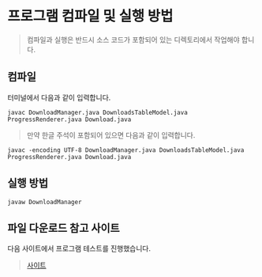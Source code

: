 # 프로그램 컴파일 및 실행 방법
> 컴파일과 실행은 반드시 소스 코드가 포함되어 있는 디렉토리에서 작업해야 합니다.

## 컴파일
터미널에서 다음과 같이 입력합니다.
```
javac DownloadManager.java DownloadsTableModel.java ProgressRenderer.java Download.java
```
> 만약 한글 주석이 포함되어 있으면 다음과 같이 입력합니다.
```
javac -encoding UTF-8 DownloadManager.java DownloadsTableModel.java ProgressRenderer.java Download.java
```

## 실행 방법
```
javaw DownloadManager
```

## 파일 다운로드 참고 사이트
다음 사이트에서 프로그램 테스트를 진행했습니다.
> [사이트](https://sample-videos.com/index.php#sample-mp4-video)
